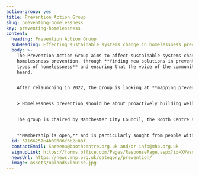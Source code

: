 ```yaml
---
action-group: yes
title: Prevention Action Group
slug: preventing-homelessness
key: preventing-homelessness
content:
  heading: Prevention Action Group
  subHeading: Effecting sustainable systems change in homelessness prevention
  body: >-
    The Prevention Action Group aims to affect sustainable systems change in
    homelessness prevention, through **finding new solutions in preventing all
    types of homelessness** and ensuring that the voice of the community is
    heard.  


    After relaunching in 2022, the group is looking at **mapping prevention services across the city, and lobbying for systems change.** 


    > Homelessness prevention should be about proactively building wellbeing and participation, as well as taking steps to respond effectively when people need help.


    The group is chaired by Manchester City Council, the Booth Centre and Mustard Tree, and a wide range of services and individuals attend, including from Barnabus, Lifeshare, Manchester Women’s Aid and Back on Track.


    **Membership is open,** and is particularly sought from people with personal experience of homelessness and homeless services in Manchester, and from people working in the sector.
  id: 57166257e4b09686f6b2c88f
  contactEmail: Sareena@boothcentre.org.uk and/or info@mhp.org.uk
  signupLink: https://forms.office.com/Pages/ResponsePage.aspx?id=XVwzcf1bkE61VN8N5KjjQjkoCHBJKMVKuWG3gz25EypUM1gxNTZLNUgwS0tGNUhNVkExNUJPRkY5Ni4u
  newsUrl: https://news.mhp.org.uk/category/prevention/
  image: assets/uploads/louise.jpg
---
```

